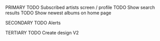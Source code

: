 PRIMARY
TODO Subscribed artists screen / profile
TODO Show search results
TODO Show newest albums on home page

SECONDARY
TODO Alerts

TERTIARY
TODO Create design V2
